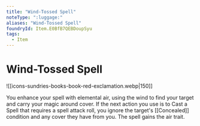 ```yaml
---
title: "Wind-Tossed Spell"
noteType: ":luggage:"
aliases: "Wind-Tossed Spell"
foundryId: Item.E0BfB7QEBDoupSyu
tags:
  - Item
---
```


# Wind-Tossed Spell
![[icons-sundries-books-book-red-exclamation.webp|150]]

You enhance your spell with elemental air, using the wind to find your target and carry your magic around cover. If the next action you use is to Cast a Spell that requires a spell attack roll, you ignore the target's [[Concealed]] condition and any cover they have from you. The spell gains the air trait.
